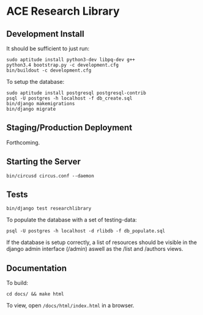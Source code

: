 # ACE Research Library

## Development Install

It should be sufficient to just run:

    sudo aptitude install python3-dev libpq-dev g++
    python3.4 bootstrap.py -c development.cfg
    bin/buildout -c development.cfg

To setup the database:

    sudo aptitude install postgresql postgresql-contrib
    psql -U postgres -h localhost -f db_create.sql
    bin/django makemigrations
    bin/django migrate

## Staging/Production Deployment

Forthcoming.

## Starting the Server

    bin/circusd circus.conf --daemon

## Tests

    bin/django test researchlibrary

To populate the database with a set of testing-data:

    psql -U postgres -h localhost -d rlibdb -f db_populate.sql

If the database is setup correctly, a list of resources should be visible in the django admin interface (/admin) aswell as the /list and /authors views.

## Documentation

To build:

    cd docs/ && make html

To view, open `/docs/html/index.html` in a browser.
